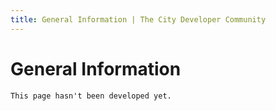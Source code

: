 ```yaml
---
title: General Information | The City Developer Community
---
```


# General Information

	This page hasn't been developed yet.